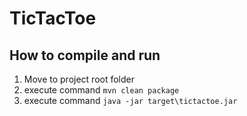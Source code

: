 # TicTacToe

## How to compile and run

1. Move to project root folder
1. execute command `mvn clean package`
1. execute command `java -jar target\tictactoe.jar`